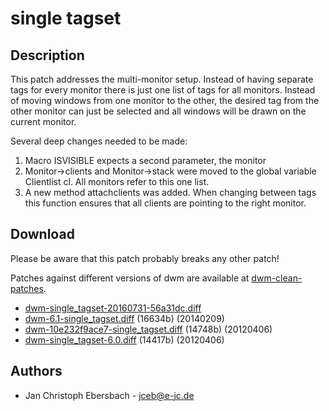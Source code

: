 single tagset
=============

Description
-----------

This patch addresses the multi-monitor setup. Instead of having separate tags
for every monitor there is just one list of tags for all monitors. Instead of
moving windows from one monitor to the other, the desired tag from the
other monitor can just be selected and all windows will be drawn on the
current monitor.

Several deep changes needed to be made:
1. Macro ISVISIBLE expects a second parameter, the monitor
2. Monitor->clients and Monitor->stack were moved to the global variable
   Clientlist cl. All monitors refer to this one list.
3. A new method attachclients was added. When changing between tags this
   function ensures that all clients are pointing to the right monitor.

Download
--------
Please be aware that this patch probably breaks any other patch!

Patches against different versions of dwm are available at
[dwm-clean-patches](https://github.com/jceb/dwm-clean-patches).

* [dwm-single_tagset-20160731-56a31dc.diff](dwm-single_tagset-20160731-56a31dc.diff)
* [dwm-6.1-single_tagset.diff](dwm-6.1-single_tagset.diff) (16634b) (20140209)
* [dwm-10e232f9ace7-single_tagset.diff](dwm-10e232f9ace7-single_tagset.diff) (14748b) (20120406)
* [dwm-single_tagset-6.0.diff](dwm-single_tagset-6.0.diff) (14417b) (20120406)

Authors
-------
* Jan Christoph Ebersbach - <jceb@e-jc.de>
